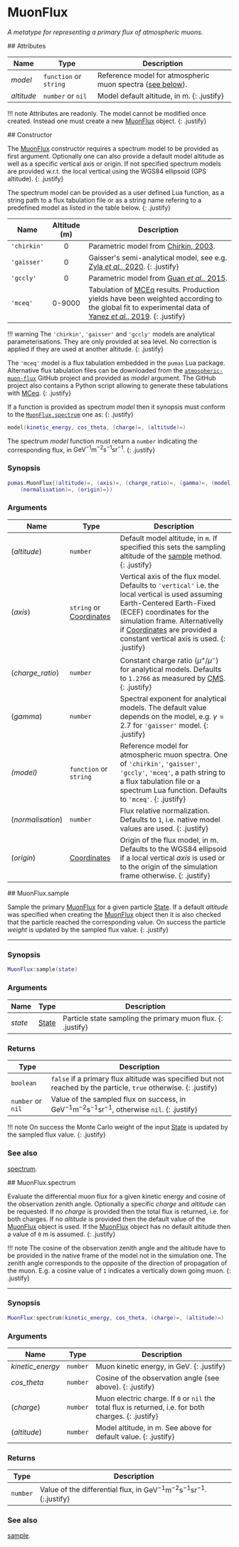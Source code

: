 # MuonFlux
_A metatype for representing a primary flux of atmospheric muons._


<div markdown="1" class="shaded-box fancy">
## Attributes

|Name|Type|Description|
|----|----|-----------|
|*model*   |`function` or `string`| Reference model for atmospheric muon spectra ([see below](#constructor)). |
|*altitude*|`number` or `nil`     | Model default altitude, in m. {: .justify}    |

!!! note
    Attributes are readonly. The model cannot be modified once created. Instead
    one must create a new [MuonFlux](MuonFlux.md) object.
    {: .justify}
</div>


<div markdown="1" class="shaded-box fancy">
## Constructor

The [MuonFlux](MuonFlux.md) constructor requires a spectrum model to be provided
as first argument. Optionally one can also provide a default model altitude as
well as a specific vertical axis or origin. If not specified spectrum models are
provided w.r.t. the local vertical using the WGS84 ellipsoid (GPS altitude).
{: .justify}

The spectrum model can be provided as a user defined Lua function, as a string
path to a flux tabulation file or as a string name refering to a predefined
model as listed in the table below.
{: .justify}

|Name|Altitude (m)|Description|
|----|:------:|-----------|
|`'chirkin'`  | 0      | Parametric model from [Chirkin, 2003](https://arxiv.org/abs/hep-ph/0407078). |
|`'gaisser'`  | 0      | Gaisser's semi-analytical model, see e.g. [Zyla _et al._, 2020](https://pdg.lbl.gov/2020/reviews/rpp2020-rev-cosmic-rays.pdf). {: .justify} |
|`'gccly'`    | 0      | Parametric model from [Guan _et al._, 2015](https://arxiv.org/abs/1509.06176). |
|`'mceq'`     | 0-9000 | Tabulation of [MCEq](https://github.com/afedynitch/MCEq) results. Production yields have been weighted according to the global fit to experimental data of [Yanez _et al._, 2019](https://arxiv.org/abs/1909.08365). {: .justify} |

!!! warning
    The `'chirkin'`, `'gaisser'` and `'gccly'` models are analytical
    parameterisations. They are only provided at sea level. No correction is
    applied if they are used at another altitude.
    {: .justify}

The `'mceq'` model is a flux tabulation embedded in the `pumas` Lua package.
Alternative flux tabulation files can be downloaded from the
[`atmospheric-muon-flux`](https://github.com/niess/atmospheric-muon-flux) GitHub
project and provided as *model* argument. The GitHub project also contains a
Python script allowing to generate these tabulations with
[MCeq](https://github.com/afedynitch/MCEq).
{: .justify}

If a function is provided as spectrum *model* then
it synopsis must conform to the [`MuonFlux.spectrum`](#muonfluxspectrum) one
as:
{: .justify}
```lua
model(kinetic_energy, cos_theta, (charge)=, (altitude)=)
```
The spectrum *model* function must return a `number` indicating the
corresponding flux, in
$\text{GeV}^{-1}\text{m}^{-2}\text{s}^{-1}\text{sr}^{-1}$.
{: .justify}

### Synopsis

```lua
pumas.MuonFlux{(altitude)=, (axis)=, (charge_ratio)=, (gamma)=, (model)=,
    (normalisation)=, (origin)=})
```

### Arguments

|Name|Type|Description|
|----|----|-----------|
|(*altitude*)|`number`                                    | Default model altitude, in `m`. If specified this sets the sampling altitude of the [sample](muonfluxsample) method. {: .justify} |
|(*axis*)    |`string` or [Coordinates](../Coordinates.md)| Vertical axis of the flux model. Defaults to `'vertical'` i.e. the local vertical is used assuming Earth-Centered Earth-Fixed (ECEF) coordinates for the simulation frame. Alternativelly if [Coordinates](../Coordinates.md) are provided a constant vertical axis is used. {: .justify} |
|(*charge_ratio*)  |`number`                              | Constant charge ratio ($\mu^+ / \mu^-$) for analytical models. Defaults to `1.2766` as measured by [CMS](https://arxiv.org/abs/1005.5332). {: .justify} |
|(*gamma*)  |`number`                                     | Spectral exponent for analytical models. The default value depends on the model, e.g. $\gamma = 2.7$ for `'gaisser'` model. {: .justify} |
|*(model)*   |`function` or `string`                      | Reference model for atmospheric muon spectra. One of `'chirkin'`, `'gaisser'`, `'gccly'`, `'mceq'`, a path string to a flux tabulation file or a spectrum Lua function. Defaults to `'mceq'`. {: .justify} |
|(*normalisation*)  |`number`                             | Flux relative normalization. Defaults to `1`, i.e. native model values are used. {: .justify} |
|(*origin*)  |[Coordinates](../Coordinates.md)            | Origin of the flux model, in m. Defaults to the WGS84 ellipsoid if a local vertical *axis* is used or to the origin of the simulation frame otherwise. {: .justify} |
</div>


<div markdown="1" class="shaded-box fancy">
## MuonFlux.sample

Sample the primary [MuonFlux](MuonFlux.md) for a given particle
[State](../simulation/State.md). If a default *altitude* was specified when
creating the [MuonFlux](MuonFlux.md) object then it is also checked that the
particle reached the corresponding value. On success the particle *weight* is
updated by the sampled flux value.
{: .justify}

---

### Synopsis

```lua
MuonFlux:sample(state)
```

### Arguments

|Name|Type|Description|
|----|----|-----------|
|*state*|[State](../simulation/State.md)| Particle state sampling the primary muon flux. {: .justify} |

### Returns

|Type|Description|
|----|-----------|
|`boolean`         | `false` if a primary flux altitude was specified but not reached by the particle, `true` otherwise. {: .justify}|
|`number` or `nil` | Value of the sampled flux on success, in $\text{GeV}^{-1}\text{m}^{-2}\text{s}^{-1}\text{sr}^{-1}$, otherwise `nil`. {: .justify} |

!!! note
    On success the Monte Carlo weight of the input
    [State](../simulation/State.md) is updated by the sampled flux value.
    {: .justify}

### See also

[spectrum](#muonfluxspectrum).
</div>


<div markdown="1" class="shaded-box fancy">
## MuonFlux.spectrum

Evaluate the differential muon flux for a given kinetic energy and cosine of the
observation zenith angle. Optionally a specific *charge* and *altitude* can be
requested. If no *charge* is provided then the total flux is returned, i.e. for
both charges. If no *altitude* is provided then the default value of the
[MuonFlux](MuonFlux.md) object is used. If the [MuonFlux](MuonFlux.md) object
has no default altitude then a value of `0` m is assumed.
{: .justify}

!!! note
    The cosine of the observation zenith angle and the altitude have to be
    provided in the native frame of the model not in the simulation one. The
    zenith angle corresponds to the opposite of the direction of propagation of
    the muon.  E.g. a cosine value of `1` indicates a vertically down going
    muon.
    {: .justify}

---

### Synopsis

```lua
MuonFlux:spectrum(kinetic_energy, cos_theta, (charge)=, (altitude)=)
```

### Arguments

|Name|Type|Description|
|----|----|-----------|
|*kinetic\_energy*|`number`| Muon kinetic energy, in $\text{GeV}$. {: .justify} |
|*cos\_theta*     |`number`| Cosine of the observation angle (see above). {: .justify} |
|(*charge*)       |`number`| Muon electric charge. If `0` or `nil` the total flux is returned, i.e. for both charges. {: .justify} |
|(*altitude*)     |`number`| Model altitude, in $\text{m}$. See above for default value. {: .justify} |

### Returns

|Type|Description|
|----|-----------|
|`number`| Value of the differential flux, in $\text{GeV}^{-1}\text{m}^{-2}\text{s}^{-1}\text{sr}^{-1}$. {:.justify}|

### See also

[sample](#muonfluxsample).
</div>
